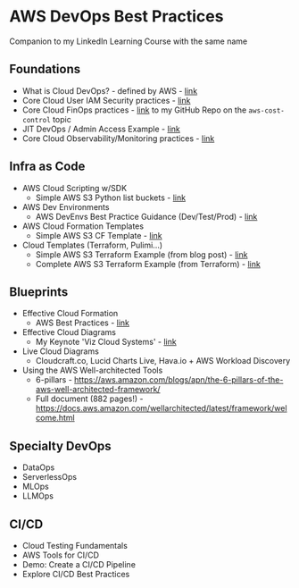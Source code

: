 # AWS DevOps Best Practices

Companion to my LinkedIn Learning Course with the same name

## Foundations

- What is Cloud DevOps? - defined by AWS - [link](https://aws.amazon.com/devops/what-is-devops/)
- Core Cloud User IAM Security practices - [link](https://aws.amazon.com/iam/resources/best-practices/)
- Core Cloud FinOps practices - [link](https://github.com/lynnlangit/aws-cost-control) to my GitHub Repo on the `aws-cost-control` topic
- JIT DevOps / Admin Access Example - [link](https://aws.amazon.com/blogs/apn/just-in-time-least-privileged-access-to-aws-administrative-roles-with-okta-and-aws-identity-center)
- Core Cloud Observability/Monitoring practices - [link](https://aws.amazon.com/cloudops/monitoring-and-observability)

## Infra as Code
- AWS Cloud Scripting w/SDK
  - Simple AWS S3 Python list buckets - [link](https://github.com/awsdocs/aws-doc-sdk-examples/blob/main/python/example_code/s3/s3_basics/hello.py)
- AWS Dev Environments
  - AWS DevEnvs Best Practice Guidance (Dev/Test/Prod) - [link](https://docs.aws.amazon.com/cdk/v2/guide/best-practices.html)
- AWS Cloud Formation Templates
  - Simple AWS S3 CF Template - [link](https://docs.aws.amazon.com/AWSCloudFormation/latest/UserGuide/quickref-s3.html)
- Cloud Templates (Terraform, Pulimi...)
  - Simple AWS S3 Terraform Example (from blog post) - [link](https://blog.purestorage.com/purely-informational/how-to-create-an-s3-bucket-with-terraform/)
  - Complete AWS S3 Terraform Example (from Terraform) - [link](https://github.com/terraform-aws-modules/terraform-aws-s3-bucket/tree/v4.0.1/examples/complete)

## Blueprints
- Effective Cloud Formation
  - AWS Best Practices - [link](https://docs.aws.amazon.com/AWSCloudFormation/latest/UserGuide/best-practices.html)
- Effective Cloud Diagrams
  - My Keynote 'Viz Cloud Systems' - [link](https://www.youtube.com/watch?v=HHitdmje1ok)
- Live Cloud Diagrams
  - Cloudcraft.co, Lucid Charts Live, Hava.io + AWS Workload Discovery
- Using the AWS Well-architected Tools
  - 6-pillars - https://aws.amazon.com/blogs/apn/the-6-pillars-of-the-aws-well-architected-framework/
  - Full document (882 pages!) - https://docs.aws.amazon.com/wellarchitected/latest/framework/welcome.html

## Specialty DevOps
- DataOps
- ServerlessOps
- MLOps
- LLMOps

## CI/CD
- Cloud Testing Fundamentals
- AWS Tools for CI/CD
- Demo: Create a CI/CD Pipeline
- Explore CI/CD Best Practices
